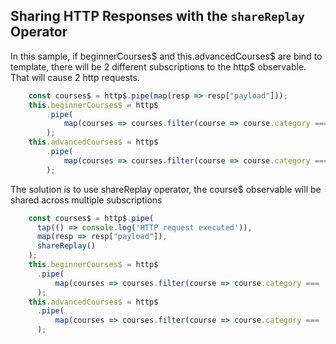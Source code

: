 ## Sharing HTTP Responses with the `shareReplay` Operator
In this sample, if beginnerCourses$ and  this.advancedCourses$ are bind to template, there will be 2 different subscriptions to the http$ observable. 
That will cause 2 http requests. 
```ts
    const courses$ = http$.pipe(map(resp => resp["payload"]));
    this.beginnerCourses$ = http$
        .pipe(
            map(courses => courses.filter(course => course.category === 'BEGINNER'))
        );  
    this.advancedCourses$ = http$
        .pipe(
            map(courses => courses.filter(course => course.category === 'ADVANCED'))
        );  
```

The solution is to use shareReplay operator, the course$ observable will be shared across multiple subscriptions
```ts
    const courses$ = http$.pipe(
      tap(() => console.log('HTTP request executed')),
      map(resp => resp["payload"]),
      shareReplay()
    );
    this.beginnerCourses$ = http$
      .pipe(
          map(courses => courses.filter(course => course.category === 'BEGINNER'))
      );  
    this.advancedCourses$ = http$
      .pipe(
          map(courses => courses.filter(course => course.category === 'ADVANCED'))
      );  
```
